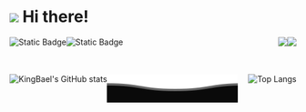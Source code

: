 # <img src="https://media.giphy.com/media/hvRJCLFzcasrR4ia7z/giphy.gif" width="35px"> Hi there!
<div>
<a href="https://jayesh-singh.vercel.app">
<img align="left" alt="Static Badge" src="https://img.shields.io/badge/Website-white?style=for-the-badge&logo=jameson&logoColor=black">
</a>
<a href="https://jayesh-singh.vercel.app">
<img align="left" alt="Static Badge" src="https://img.shields.io/badge/dynamic/json?style=for-the-badge&labelColor=black&color=%23ffa116&label=LeetCode&query=solved&url=https%3A%2F%2Fbadge.xyli.tech/%2Fapi%2Fusers%2FKingBael&logo=leetcode&logoColor=yellow">
</a>
<a href="https://wakatime.com/@KingBael">
<img align="right" src="https://wakatime.com/badge/user/018c78f0-4d35-4c70-9a1e-60d30579d088.svg?style=for-the-badge">
</a>
<a href="https://wakatime.com/@KingBael">
<img align="right" src="https://komarev.com/ghpvc/?username=KingBael09&label=Total+Views&style=for-the-badge&color=brightgreen">
</a>
</div>
<div>
&nbsp;
</div>
<div>
&nbsp;
</div>
<div>
&nbsp;
</div>
<div>
<a href="https://github.com/KingBael09">
<img align="left" src="https://github-readme-stats.vercel.app/api?username=KingBael09&show_icons=true&theme=transparent&text_color=fff&hide_border=true&include_all_commits=true)" alt="KingBael's GitHub stats"/>
<img align="right" src="https://github-readme-stats.vercel.app/api/top-langs/?username=KingBael09&layout=compact&theme=transparent&text_color=fff&hide_border=true" alt="Top Langs"/>
</a>
<div>

![Image](./assets/Bottom_down.svg)
